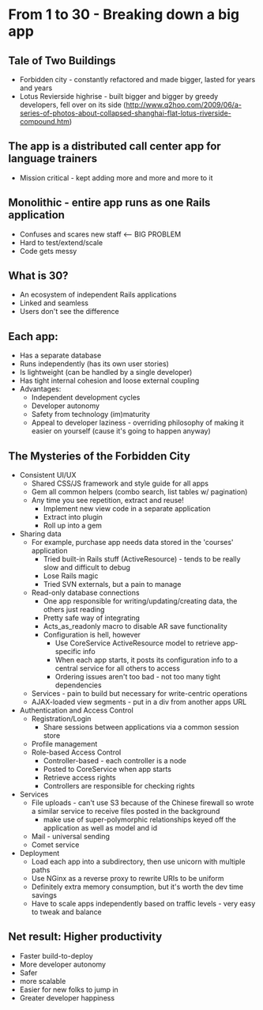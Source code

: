 # From 1 to 30 - Breaking down a big app

## Tale of Two Buildings
* Forbidden city - constantly refactored and made bigger, lasted for years and years
* Lotus Revierside highrise - built bigger and bigger by greedy developers, fell over on its side (http://www.q2hoo.com/2009/06/a-series-of-photos-about-collapsed-shanghai-flat-lotus-riverside-compound.htm)

## The app is a distributed call center app for language trainers
* Mission critical - kept adding more and more and more to it

## Monolithic - entire app runs as one Rails application
* Confuses and scares new staff <-- BIG PROBLEM
* Hard to test/extend/scale
* Code gets messy

## What is 30?
* An ecosystem of independent Rails applications
* Linked and seamless
* Users don't see the difference

## Each app:
* Has a separate database
* Runs independently (has its own user stories)
* Is lightweight (can be handled by a single developer)
* Has tight internal cohesion and loose external coupling
* Advantages:
	* Independent development cycles
	* Developer autonomy
	* Safety from technology (im)maturity
	* Appeal to developer laziness - overriding philosophy of making it easier on yourself (cause it's going to happen anyway)

## The Mysteries of the Forbidden City
* Consistent UI/UX
	* Shared CSS/JS framework and style guide for all apps
	* Gem all common helpers (combo search, list tables w/ pagination)
	* Any time you see repetition, extract and reuse!
		* Implement new view code in a separate application
		* Extract into plugin
		* Roll up into a gem
* Sharing data
	* For example, purchase app needs data stored in the 'courses' application
		* Tried built-in Rails stuff (ActiveResource) - tends to be really slow and difficult to debug
		* Lose Rails magic
		* Tried SVN externals, but a pain to manage
	* Read-only database connections
		* One app responsible for writing/updating/creating data, the others just reading
		* Pretty safe way of integrating
		* Acts_as_readonly macro to disable AR save functionality
		* Configuration is hell, however
			* Use CoreService ActiveResource model to retrieve app-specific info
			* When each app starts, it posts its configuration info to a central service for all others to access 
			* Ordering issues aren't too bad - not too many tight dependencies
	* Services - pain to build but necessary for write-centric operations
	* AJAX-loaded view segments - put in a div from another apps URL
* Authentication and Access Control
	* Registration/Login
		* Share sessions between applications via a common session store
	* Profile management
	* Role-based Access Control
		* Controller-based - each controller is a node
		* Posted to CoreService when app starts
		* Retrieve access rights
		* Controllers are responsible for checking rights
* Services
	* File uploads - can't use S3 because of the Chinese firewall so wrote a similar service to receive files posted in the background
		* make use of super-polymorphic relationships keyed off the application as well as model and id
	* Mail - universal sending
	* Comet service
* Deployment
	* Load each app into a subdirectory, then use unicorn with multiple paths
	* Use NGinx as a reverse proxy to rewrite URIs to be uniform
	* Definitely extra memory consumption, but it's worth the dev time savings
	* Have to scale apps independently based on traffic levels - very easy to tweak and balance
	
## Net result: Higher productivity
* Faster build-to-deploy
* More developer autonomy
* Safer
* more scalable
* Easier for new folks to jump in
* Greater developer happiness